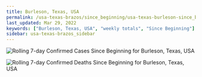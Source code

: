 ```yaml
---
title: Burleson, Texas, USA
permalink: /usa-texas-brazos/since_beginning/usa-texas-burleson-since_beginning.html
last_updated: Mar 29, 2022
keywords: ["Burleson, Texas, USA", "weekly totals", "Since Beginning"]
sidebar: usa-texas-brazos_sidebar
---
```


![Rolling 7-day Confirmed Cases Since Beginning for Burleson, Texas, USA](/covid_tracker/images/graphs/usa-texas-burleson-rolling_7_days_confirmed-since_beginning_graph.png)

![Rolling 7-day Confirmed Deaths Since Beginning for Burleson, Texas, USA](/covid_tracker/images/graphs/usa-texas-burleson-rolling_7_days_deaths-since_beginning_graph.png)
